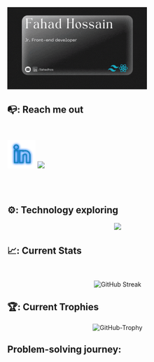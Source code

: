 
 <a align='center' href="https://www.linkedin.com/in/fahadhos">
<img src="https://github.com/fahadhos/fahadhos/blob/main/images/banner_v2.gif/" />
</a>

## 📭: Reach me out

<br />
<div align="center">
<div style="display: flex;">
 
 [//]: <> (This is also a comment.)

<a href="https://www.linkedin.com/in/fahadhos/" target="_blank"  > <img height="65" src="https://github.com/fahadhos/fahadhos/blob/main/images/linkedin.png" ></a>
 [<img height="65" src="https://skillicons.dev/icons?i=gmail&perline=4">](mailto:fahadhosk@gmail.com)

 
</div>
</div>

####
[//]: <> (This is also a comment.)
[//]: <>  (<a href="https://github.com/nakulbhati" target="_blank"><img src="https://raw.githubusercontent.com/nakulbhati/nakulbhati/master/contain/fb.png" alt="Facebook" width="30"></a>)
[//]: <> (<a href="https://twitter.com/local__tourist" target="_blank"><img src="https://raw.githubusercontent.com/nakulbhati/nakulbhati/master/contain/tw.png" alt="Twitter" width="30"></a>)
[//]: <> (<a href="https://www.instagram.com/local__tourist/" target="_blank"><img src="https://raw.githubusercontent.com/nakulbhati/nakulbhati/master/contain/ig.png" alt="Instagram" width="30"></a>)
[//]: <> (<a href="https://www.linkedin.com/in/fahadhos/" target="_blank"><img src="https://raw.githubusercontent.com/nakulbhati/nakulbhati/master/contain/in.png" alt="LinkedIn" width="30"></a>)
[//]: <> (<a href="https://github.com/fahadhos" target="_blank"><img src="https://raw.githubusercontent.com/nakulbhati/nakulbhati/master/contain/git.png" alt="GitHub" width="30"></a>)
[//]: <> (<a href="https://github.com/nakulbhati" target="_blank"><img src="https://raw.githubusercontent.com/nakulbhati/nakulbhati/master/contain/www.png" alt="Website" width="30"></a>)




<br />


## ⚙: Technology exploring
<p align="center">
  <a href="https://skillicons.dev">
    <img src="https://skillicons.dev/icons?i=git,github,js,html,css,react,tailwind,netlify,vercel,vscode,cpp&perline=4" />
  </a>
</p>


## 📈: Current Stats

<br />
<p align="center">
<img src="https://github-readme-streak-stats.herokuapp.com?user=fahadhos&theme=radical" alt="GitHub Streak" />
</p>
 
<!-- ![](http://github-profile-summary-cards.vercel.app/api/cards/profile-details?username=fahadhos&theme=vision_friendly_dark)

![](http://github-profile-summary-cards.vercel.app/api/cards/repos-per-language?username=fahadhos&theme=vision_friendly_dark) -->


## 🏆: Current Trophies 
<p align="center">
<img src="https://github-profile-trophy.vercel.app/?username=fahadhos" alt="GitHub-Trophy" />
</p>

## Problem-solving journey:
<p align="left"> 

  <!--
  <a href="[https://leetcode.com/fahadhos/](https://leetcode.com/u/fahadhos/)">
    <img src="https://cp-logo.vercel.app/leetcode/fahadhos" alt="Leet code rating" />
  </a>
 <p float="left">
<img height="273em" src="https://leetcard.jacoblin.cool/sudiptob2?theme=light&font=Karma&ext=contest" />
<img height="280em" src="https://raw.githubusercontent.com/sudiptob2/cf-stats/main/output/light_card.svg" />
</p>

</p>
 


## 👀:Current Overview


<p align="left"> <img src="https://komarev.com/ghpvc/?username=fahadhos&color=brightgreen" alt="fahadhos" /> </p>


-  <span style="display:flex;"> <p>👋 Hi, I’m <span><img src="https://readme-typing-svg.demolab.com?font=Fira+Code&weight=800&pause=1000&color=11BCF7&background=71717100&random=false&width=435&lines=Fahad+Hossain" alt="Typing SVG" /></span> </p>
 
</span>

- 👀 I’m interested in innovation and technology
- 🌱 I’m currently learning ReactJs, JS,C++,DaisyUi,Tailwindcss, HTML, etc...
- <img height="25" src="https://github.com/fahadhos/fahadhos/blob/main/images/collaboration.png"> I’m looking to collaborate on open source contribution
- 📫 How to reach me fahadhosk@gmail.com

<p align="left"><img width="50%" src="https://github-readme-stats.vercel.app/api?username=fahadhos&show_icons=true&theme=monokai&count_private=true" <p align="right"><img src="https://github-readme-stats.vercel.app/api/top-langs/?username=fahadhos&theme=merko&layout=compact&hide_langs_below=1" /></p> 
